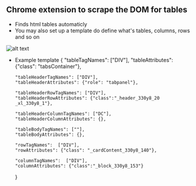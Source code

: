## Chrome extension to scrape the DOM for tables
* Finds html tables automaticly
* You may also set up a template do define what's tables, columns, rows and so on

![alt text](https://github.com/jfdomitor/ScrapeAndConquer/main/screenshot_1.png)

* Example template
    {
      "tableTagNames": ["DIV"],
      "tableAttributes": {"class": "tabsContainer"},
    
      "tableHeaderTagNames": ["DIV"],
      "tableHeaderAttributes": {"role": "tabpanel"},
    
      "tableHeaderRowTagNames": ["DIV"],
      "tableHeaderRowAttributes": {"class":"_header_330y8_20 _xl_330y8_1"},
      
      "tableHeaderColumnTagNames": ["DC"],
      "tableHeaderColumnAttributes": {},
      
      "tableBodyTagNames": [""],
      "tableBodyAttributes": {},
      
      "rowTagNames":  ["DIV"],
      "rowAttributes": {"class": "_cardContent_330y8_140"},
      
      "columnTagNames":  ["DIV"],
      "columnAttributes": {"class":"_block_330y8_153"}
  }
